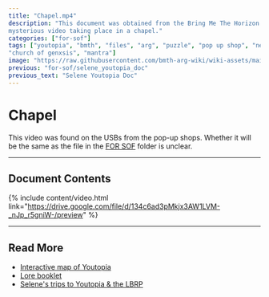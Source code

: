 ```yaml
---
title: "Chapel.mp4"
description: "This document was obtained from the Bring Me The Horizon pop-up shops all over the world. It's a 
mysterious video taking place in a chapel."
categories: ["for-sof"]
tags: ["youtopia", "bmth", "files", "arg", "puzzle", "pop up shop", "nex gen", "usb", "biohazard", "chapel", 
"church of genxsis", "mantra"]
image: "https://raw.githubusercontent.com/bmth-arg-wiki/wiki-assets/main/files/chapel/doc-preview.png"
previous: "for-sof/selene_youtopia_doc"
previous_text: "Selene Youtopia Doc"
---
```

# Chapel

This video was found on the USBs from the pop-up shops. Whether it will be the same as the file in the 
[FOR SOF](for-sof#for-sof) folder is unclear.

***

## Document Contents

{% include content/video.html link="https://drive.google.com/file/d/134c6ad3pMkjx3AW1LVM-_nJp_r5gniW-/preview" %}

***

## Read More

- [Interactive map of Youtopia](../map)
- [Lore booklet](../lore/booklet)
- [Selene's trips to Youtopia & the LBRP](selene_youtopia_doc)
